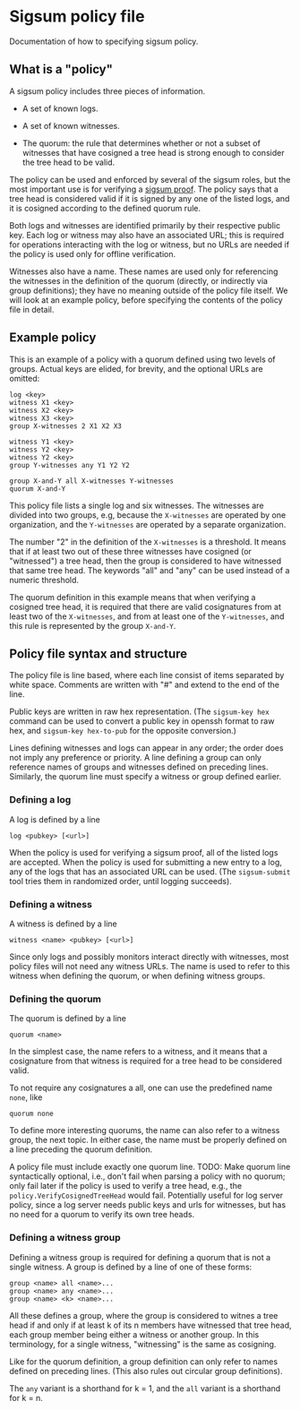 # Sigsum policy file

Documentation of how to specifying sigsum policy. 

## What is a "policy"

A sigsum policy includes three pieces of information.

 * A set of known logs.

 * A set of known witnesses.

 * The quorum: the rule that determines whether or not a subset of
   witnesses that have cosigned a tree head is strong enough to
   consider the tree head to be valid.

The policy can be used and enforced by several of the sigsum roles,
but the most important use is for verifying a [sigsum
proof](./sigsum-proof.md). The policy says that a tree head is
considered valid if it is signed by any one of the listed logs, and it is
cosigned according to the defined quorum rule.

Both logs and witnesses are identified primarily by their respective
public key. Each log or witness may also have an associated URL; this
is required for operations interacting with the log or witness, but
no URLs are needed if the policy is used only for offline
verification.

Witnesses also have a name. These names are used only for referencing
the witnesses in the definition of the quorum (directly, or indirectly
via group definitions); they have no meaning outside of the policy
file itself. We will look at an example policy, before specifying the
contents of the policy file in detail.

## Example policy

This is an example of a policy with a quorum defined using two levels of
groups. Actual keys are elided, for brevity, and the optional URLs are
omitted:
```
log <key>
witness X1 <key>
witness X2 <key>
witness X3 <key>
group X-witnesses 2 X1 X2 X3

witness Y1 <key>
witness Y2 <key>
witness Y2 <key>
group Y-witnesses any Y1 Y2 Y2

group X-and-Y all X-witnesses Y-witnesses
quorum X-and-Y
```
This policy file lists a single log and six witnesses. The witnesses
are divided into two groups, e.g, because the `X-witnesses` are
operated by one organization, and the
`Y-witnesses` are operated by a separate organization.

The number "2" in the definition of the `X-witnesses` is a threshold.
It means that if at least two out of these three witnesses have
cosigned (or "witnessed") a tree head, then the group is considered to
have witnessed that same tree head. The keywords "all" and "any" can be
used instead of a numeric threshold.

The quorum definition in this example means that when verifying a
cosigned tree head, it is required that there are valid cosignatures
from at least two of the `X-witnesses`, and from at least one of the
`Y-witnesses`, and this rule is represented by the group `X-and-Y`.

## Policy file syntax and structure

The policy file is line based, where each line consist of items
separated by white space. Comments are written with "#" and extend to
the end of the line.

Public keys are written in raw hex representation. (The `sigsum-key
hex` command can be used to convert a public key in openssh format to
raw hex, and `sigsum-key hex-to-pub` for the opposite conversion.)

Lines defining witnesses and logs can appear in any order; the order
does not imply any preference or priority. A line defining a group can
only reference names of groups and witnesses defined on preceding
lines. Similarly, the quorum line must specify a witness or group
defined earlier.

### Defining a log

A log is defined by a line 
```
log <pubkey> [<url>]
```
When the policy is used for verifying a sigsum proof, all of the
listed logs are accepted. When the policy is used for submitting a new
entry to a log, any of the logs that has an associated URL can be
used. (The `sigsum-submit` tool tries them in randomized order, until
logging succeeds).

### Defining a witness

A witness is defined by a line
```
witness <name> <pubkey> [<url>]
```
Since only logs and possibly monitors interact directly with
witnesses, most policy files will not need any witness URLs. The name
is used to refer to this witness when defining the quorum, or when
defining witness groups.

### Defining the quorum

The quorum is defined by a line
```
quorum <name>
```
In the simplest case, the name refers to a witness, and it means that
a cosignature from that witness is required for a tree head to be
considered valid.

To not require any cosignatures a all, one can use the predefined name
`none`, like
```
quorum none
```
To define more interesting quorums, the name can also refer to a witness
group, the next topic. In either case, the name must be properly
defined on a line preceding the quorum definition.

A policy file must include exactly one quorum line. TODO: Make quorum
line syntactically optional, i.e., don't fail when parsing a policy
with no quorum; only fail later if the policy is used to verify a tree
head, e.g., the `policy.VerifyCosignedTreeHead` would fail.
Potentially useful for log server policy, since a log server needs
public keys and urls for witnesses, but has no need for a quorum to
verify its own tree heads.

### Defining a witness group

Defining a witness group is required for defining a quorum that is not
a single witness. A group is defined by a line of one of these forms:
```
group <name> all <name>...
group <name> any <name>...
group <name> <k> <name>...
```

All these defines a group, where the group is considered to witnes a
tree head if and only if at least k of its n members have witnessed
that tree head, each group member being either a witness or another group.
In this terminology, for a single witness, "witnessing" is the same as
cosigning.

Like for the quorum definition, a group definition can only refer to
names defined on preceding lines. (This also rules out circular group
definitions).

The `any` variant is a shorthand for k = 1, and the `all` variant is a
shorthand for k = n.
